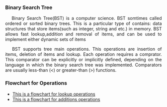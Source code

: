 <h3><b>Binary Search Tree</b></h3>

<p align="justify">&emsp; Binary Search Tree(BST) is a computer science. BST somtimes called ordered or sorted binary trees. This is a particular type of contains: data structures that store items(such as integer, string and etc.) in memory. BST allows fast lookup,addition and removal of items, and can be used to implement either dynamic sets of items <p>

<p align="justify">&emsp; BST supports tree main operations. This operations are insertion of items, deletion of items and lookup. Each operation requires a comprator. This comparator can be explicitly or implicitly defined, depending on the language in which the binary search tree was implemented. Comparators are usually less-than (<) or greater-than (>) functions.<p>
<h3><b>Flowchart for Operations </b></h3>
<ul><li><a href="https://drive.google.com/file/d/0B5Ec_5irxL8sXy1GWUpGdEVORTg/view?usp=sharing"> This is a flowchart for lookup operations <a></li>
<li><a href="https://drive.google.com/file/d/0B5Ec_5irxL8selZEYk1hZXFsejA/view?usp=sharing"> This is a flowchart for additions operations <a>
</li>
</ul>
